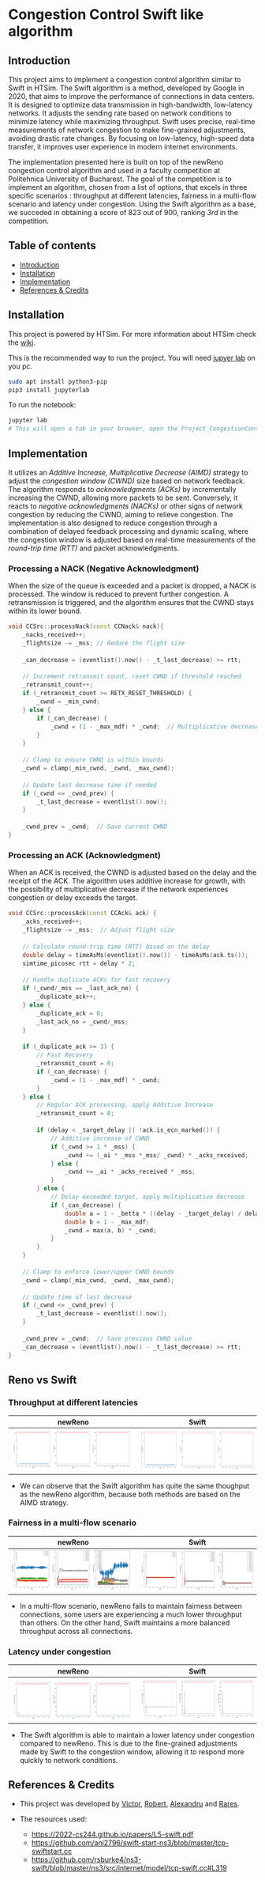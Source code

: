 # Congestion Control Swift like algorithm

## Introduction

This project aims to implement a congestion control algorithm similar to Swift in HTSim. The Swift algorithm is a method, developed by Google in 2020, that aims to improve the performance of connections in data centers. It is designed to optimize data transmission in high-bandwidth, low-latency networks. It adjusts the sending rate based on network conditions to minimize latency while maximizing throughput. Swift uses precise, real-time measurements of network congestion to make fine-grained adjustments, avoiding drastic rate changes. By focusing on low-latency, high-speed data transfer, it improves user experience in modern internet environments.

The implementation presented here is built on top of the newReno congestion control algorithm and used in a faculty competition at Politehnica University of Bucharest. The goal of the competition is to implement an algorithm, chosen from a list of options, that excels in three specific scenarios : throughput at different latencies, fairness in a multi-flow scenario and latency under congestion. Using the Swift algorithm as a base, we succeded in obtaining a score of 823 out of 900, ranking *3rd* in the competition.

## Table of contents

- [Introduction](#introduction)
- [Installation](#installation)
- [Implementation](#implementation)
- [References & Credits](#references--credits)

## Installation

This project is powered by HTSim. For more information about HTSim check the
[wiki](https://github.com/nets-cs-pub-ro/NDP/wiki).

This is the recommended way to run the project. You will need [jupyer lab](https://jupyter.org/install) on you pc.

```bash
sudo apt install python3-pip
pip3 install jupyterlab
```

To run the notebook:

```bash
jupyter lab
# This will open a tab in your browser, open the Project_CongestionControl.ipynb notebook from there
```

## Implementation

It utilizes an *Additive Increase, Multiplicative Decrease (AIMD)* strategy to adjust the *congestion window (CWND)* size based on network feedback. The algorithm responds to *acknowledgments (ACKs)* by incrementally increasing the CWND, allowing more packets to be sent. Conversely, it reacts to *negative acknowledgments (NACKs)* or other signs of network congestion by reducing the CWND, aiming to relieve congestion. The implementation is also designed to reduce congestion through a combination of delayed feedback processing and dynamic scaling, where the congestion window is adjusted based on real-time measurements of the *round-trip time (RTT)* and packet acknowledgments.

### Processing a NACK (Negative Acknowledgment)
When the size of the queue is exceeded and a packet is dropped, a NACK is processed. The window is reduced to prevent further congestion. A retransmission is triggered, and the algorithm ensures that the CWND stays within its lower bound.

```cpp
void CCSrc::processNack(const CCNack& nack){    
    _nacks_received++;    
    _flightsize -= _mss; // Reduce the flight size

    _can_decrease = (eventlist().now() - _t_last_decrease) >= rtt;
    
    // Increment retransmit count, reset CWND if threshold reached
    _retransmit_count++;
    if (_retransmit_count >= RETX_RESET_THRESHOLD) {
        _cwnd = _min_cwnd;
    } else {
        if (_can_decrease) {
            _cwnd = (1 - _max_mdf) * _cwnd;  // Multiplicative decrease
        }
    }

    // Clamp to ensure CWND is within bounds
    _cwnd = clamp(_min_cwnd, _cwnd, _max_cwnd);

    // Update last decrease time if needed
    if (_cwnd <= _cwnd_prev) {
        _t_last_decrease = eventlist().now();
    }

    _cwnd_prev = _cwnd;  // Save current CWND
}
```

### Processing an ACK (Acknowledgment)
When an ACK is received, the CWND is adjusted based on the delay and the receipt of the ACK. The algorithm uses additive increase for growth, with the possibility of multiplicative decrease if the network experiences congestion or delay exceeds the target.

```cpp
void CCSrc::processAck(const CCAck& ack) {
    _acks_received++;
    _flightsize -= _mss;  // Adjust flight size
    
    // Calculate round-trip time (RTT) based on the delay
    double delay = timeAsMs(eventlist().now()) - timeAsMs(ack.ts());
    simtime_picosec rtt = delay * 2;

    // Handle duplicate ACKs for fast recovery
    if (_cwnd/_mss == _last_ack_no) {
        _duplicate_ack++;
    } else {
        _duplicate_ack = 0;
        _last_ack_no = _cwnd/_mss;
    }

    if (_duplicate_ack >= 3) {
        // Fast Recovery
        _retransmit_count = 0;
        if (_can_decrease) {
            _cwnd = (1 - _max_mdf) * _cwnd;
        }
    } else {
        // Regular ACK processing, apply Additive Increase
        _retransmit_count = 0;

        if (delay < _target_delay || !ack.is_ecn_marked()) {
            // Additive increase of CWND
            if (_cwnd >= 1 * _mss) {
                _cwnd += (_ai * _mss *_mss/ _cwnd) * _acks_received;
            } else {
                _cwnd += _ai * _acks_received * _mss;
            }
        } else {
            // Delay exceeded target, apply multiplicative decrease
            if (_can_decrease) {
                double a = 1 - _betta * ((delay - _target_delay) / delay);
                double b = 1 - _max_mdf;
                _cwnd = max(a, b) * _cwnd;
            }
        }
    }

    // Clamp to enforce lower/upper CWND bounds
    _cwnd = clamp(_min_cwnd, _cwnd, _max_cwnd);

    // Update time of last decrease
    if (_cwnd <= _cwnd_prev) {
        _t_last_decrease = eventlist().now();
    }

    _cwnd_prev = _cwnd;  // Save previous CWND value
    _can_decrease = (eventlist().now() - _t_last_decrease) >= rtt;
}
```

## Reno vs Swift

### Throughput at different latencies

newReno            |  Swift
:-------------------------:|:-------------------------:
![Reno_throughput](./README_imgs/reno_throughput.png)  |  ![Swift_throughput](./README_imgs/swift_throughput.png)

- We can observe that the Swift algorithm has quite the same thoughput as the newReno algorithm, because both methods are based on the AIMD strategy.

### Fairness in a multi-flow scenario

newReno            |  Swift
:-------------------------:|:-------------------------:
![Reno_fairness](./README_imgs/reno_fairness.png)  |  ![Swift_fairness](./README_imgs/swift_fairness.png)

- In a multi-flow scenario, newReno fails to maintain fairness between connections, some users are experiencing a much lower throughput than others. On the other hand, Swift maintains a more balanced throughput across all connections.

### Latency under congestion

newReno            |  Swift
:-------------------------:|:-------------------------:
![Reno_latency](./README_imgs/reno_latency.png)  |  ![Swift_latency](./README_imgs/swift_latency.png)

- The Swift algorithm is able to maintain a lower latency under congestion compared to newReno. This is due to the fine-grained adjustments made by Swift to the congestion window, allowing it to respond more quickly to network conditions.

## References & Credits

* This project was developed by [Victor](https://github.com/Viktor09), [Robert](https://github.com/robertpaulp), [Alexandru](https://github.com/alexandrutrifu) and [Rares](https://github.com/rrsmart8).

* The resources used:
    * https://2022-cs244.github.io/papers/L5-swift.pdf
    * https://github.com/ani2796/swift-start-ns3/blob/master/tcp-swiftstart.cc
    * https://github.com/rsburke4/ns3-swift/blob/master/ns3/src/internet/model/tcp-swift.cc#L319